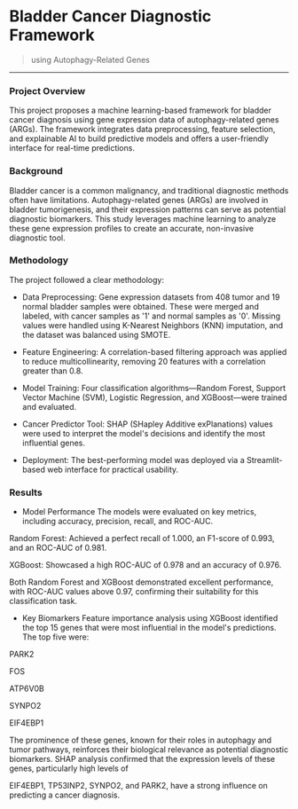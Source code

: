 # Bladder Cancer Diagnostic Framework 
> using Autophagy-Related Genes
____
### Project Overview
This project proposes a machine learning-based framework for bladder cancer diagnosis using gene expression data of autophagy-related genes (ARGs). The framework integrates data preprocessing, feature selection, and explainable AI to build predictive models and offers a user-friendly interface for real-time predictions.





### Background
Bladder cancer is a common malignancy, and traditional diagnostic methods often have limitations. Autophagy-related genes (ARGs) are involved in bladder tumorigenesis, and their expression patterns can serve as potential diagnostic biomarkers. This study leverages machine learning to analyze these gene expression profiles to create an accurate, non-invasive diagnostic tool.





### Methodology
The project followed a clear methodology:


- Data Preprocessing: Gene expression datasets from 408 tumor and 19 normal bladder samples were obtained. These were merged and labeled, with cancer samples as '1' and normal samples as '0'. Missing values were handled using K-Nearest Neighbors (KNN) imputation, and the dataset was balanced using SMOTE.






- Feature Engineering: A correlation-based filtering approach was applied to reduce multicollinearity, removing 20 features with a correlation greater than 0.8.




- Model Training: Four classification algorithms—Random Forest, Support Vector Machine (SVM), Logistic Regression, and XGBoost—were trained and evaluated.



- Cancer Predictor Tool: SHAP (SHapley Additive exPlanations) values were used to interpret the model's decisions and identify the most influential genes.






- Deployment: The best-performing model was deployed via a Streamlit-based web interface for practical usability.


### Results
- Model Performance
The models were evaluated on key metrics, including accuracy, precision, recall, and ROC-AUC.


Random Forest: Achieved a perfect recall of 1.000, an F1-score of 0.993, and an ROC-AUC of 0.981.






XGBoost: Showcased a high ROC-AUC of 0.978 and an accuracy of 0.976.




Both Random Forest and XGBoost demonstrated excellent performance, with ROC-AUC values above 0.97, confirming their suitability for this classification task.



- Key Biomarkers
Feature importance analysis using XGBoost identified the top 15 genes that were most influential in the model's predictions. The top five were:

PARK2

FOS

ATP6V0B

SYNPO2

EIF4EBP1

The prominence of these genes, known for their roles in autophagy and tumor pathways, reinforces their biological relevance as potential diagnostic biomarkers. SHAP analysis confirmed that the expression levels of these genes, particularly high levels of 


EIF4EBP1, TP53INP2, SYNPO2, and PARK2, have a strong influence on predicting a cancer diagnosis.
